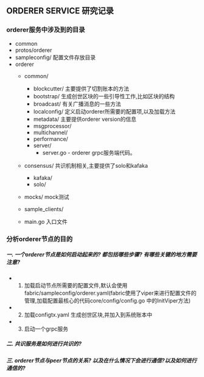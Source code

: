 ## ORDERER SERVICE 研究记录
### orderer服务中涉及到的目录
  - common
  - protos/orderer
  - sampleconfig/ 配置文件存放目录
  - orderer 
    - common/
      - blockcutter/ 主要提供了切割账本的方法
      - bootstrap/ 生成创世区块的一些引导性工作,比如区块的结构
      - broadcast/ 有关广播消息的一些方法
      - localconfig/ 定义启动orderer所需要的配置项,以及加载方法
      - metadata/ 主要提供orderer version的信息
      - msgprocessor/
      - multichannel/ 
      - performance/
      - server/
        - server.go - orderer grpc服务端代码。

    - consensus/ 共识机制相关,主要提供了solo和kafaka
      - kafaka/
      - solo/
    - mocks/ mock测试
    - sample_clients/
    - main.go 入口文件


### 分析orderer节点的目的
##### 一. 一个orderer节点是如何启动起来的? 都包括哪些步骤? 有哪些关键的地方需要注意?
  - 1. 加载启动节点所需要的配置文件,默认会使用fabric/sampleconfig/orderer.yaml(fabric使用了viper来进行配置文件的管理,加载配置最核心的代码core/config/config.go 中的InitViper方法)

  - 2. 加载configtx.yaml 生成创世区块,并加入到系统账本中
  - 3. 启动一个grpc服务

##### 二. 共识服务是如何进行共识的?
##### 三. orderer节点与peer节点的关系? 以及在什么情况下会进行通信?以及如何进行通信的?



